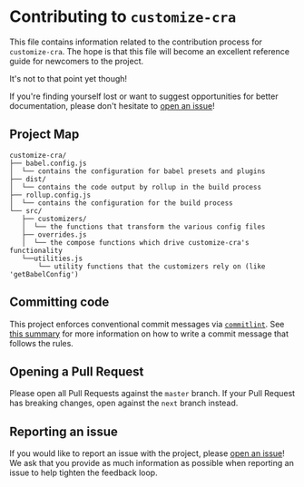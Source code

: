 # Contributing to `customize-cra`

This file contains information related to the contribution process for `customize-cra`. The hope is that this file will become an excellent reference guide for newcomers to the project.

It's not to that point yet though!

If you're finding yourself lost or want to suggest opportunities for better documentation, please don't hesitate to [open an issue](https://github.com/arackaf/customize-cra/issues/new)!

## Project Map

```
customize-cra/
├── babel.config.js
│  └── contains the configuration for babel presets and plugins
├── dist/
│  └── contains the code output by rollup in the build process
├── rollup.config.js
│  └── contains the configuration for the build process
└── src/
   ├── customizers/
   │  └── the functions that transform the various config files
   ├── overrides.js
   │  └── the compose functions which drive customize-cra's functionality
   └──utilities.js
       └── utility functions that the customizers rely on (like 'getBabelConfig')
```

## Committing code

This project enforces conventional commit messages via [`commitlint`](https://github.com/conventional-changelog/commitlint). See [this summary](https://www.conventionalcommits.org/en/v1.0.0-beta.4/#summary) for more information on how to write a commit message that follows the rules.

## Opening a Pull Request

Please open all Pull Requests against the `master` branch. If your Pull Request has breaking changes, open against the `next` branch instead.

## Reporting an issue

If you would like to report an issue with the project, please [open an issue](https://github.com/arackaf/customize-cra/issues/new)! We ask that you provide as much information as possible when reporting an issue to help tighten the feedback loop.
